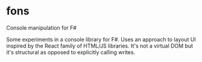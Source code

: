 # fons
Console manipulation for F#

Some experiments in a console library for F#.
Uses an approach to layout UI inspired by the React family of HTML/JS libraries. It's not a virtual DOM but it's structural
as opposed to explicitly calling writes.
